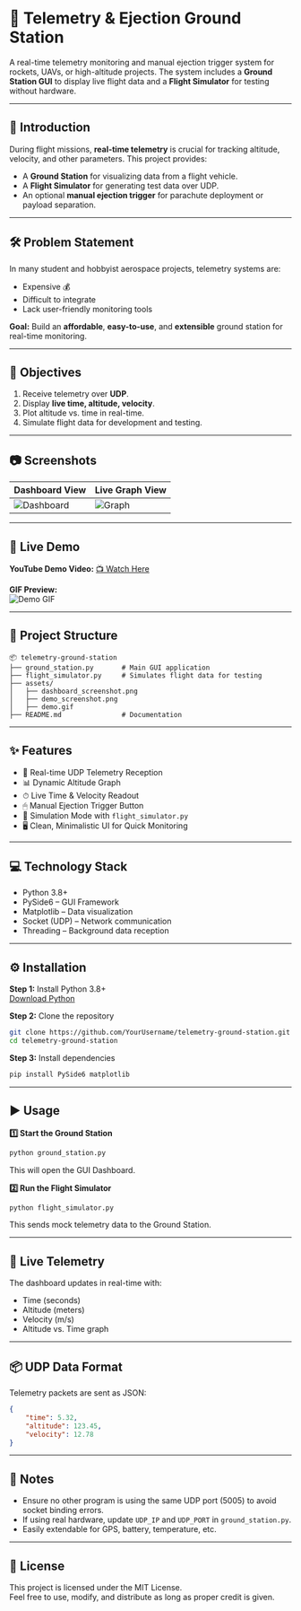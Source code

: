# 🚀 Telemetry & Ejection Ground Station  

A real-time telemetry monitoring and manual ejection trigger system for rockets, UAVs, or high-altitude projects. The system includes a **Ground Station GUI** to display live flight data and a **Flight Simulator** for testing without hardware.  

---

## 📖 Introduction  

During flight missions, **real-time telemetry** is crucial for tracking altitude, velocity, and other parameters. This project provides:  

- A **Ground Station** for visualizing data from a flight vehicle.  
- A **Flight Simulator** for generating test data over UDP.  
- An optional **manual ejection trigger** for parachute deployment or payload separation.  

---

## 🛠 Problem Statement  

In many student and hobbyist aerospace projects, telemetry systems are:  
- Expensive 💰  
- Difficult to integrate  
- Lack user-friendly monitoring tools  

**Goal:** Build an **affordable**, **easy-to-use**, and **extensible** ground station for real-time monitoring.  

---

## 🎯 Objectives  

1. Receive telemetry over **UDP**.  
2. Display **live time, altitude, velocity**.  
3. Plot altitude vs. time in real-time.  
4. Simulate flight data for development and testing.  

---

## 📷 Screenshots  

| Dashboard View | Live Graph View |
|----------------|-----------------|
| ![Dashboard](assets/dashboard_screenshot.png) | ![Graph](assets/demo_screenshot.png) |

---

## 🎥 Live Demo  

**YouTube Demo Video:** [📺 Watch Here](https://youtu.be/example)  

**GIF Preview:**  
![Demo GIF](assets/demo.gif)  

---

## 📂 Project Structure
```
📦 telemetry-ground-station
├── ground_station.py       # Main GUI application
├── flight_simulator.py     # Simulates flight data for testing
├── assets/
│   ├── dashboard_screenshot.png
│   ├── demo_screenshot.png
│   ├── demo.gif
├── README.md               # Documentation
```

---

## ✨ Features
- 📡 Real-time UDP Telemetry Reception  
- 📊 Dynamic Altitude Graph  
- ⏱ Live Time & Velocity Readout  
- 🖱 Manual Ejection Trigger Button  
- 🔄 Simulation Mode with `flight_simulator.py`  
- 🖥 Clean, Minimalistic UI for Quick Monitoring  

---

## 💻 Technology Stack
- Python 3.8+  
- PySide6 – GUI Framework  
- Matplotlib – Data visualization  
- Socket (UDP) – Network communication  
- Threading – Background data reception  

---

## ⚙ Installation

**Step 1:** Install Python 3.8+  
[Download Python](https://www.python.org/downloads/)  

**Step 2:** Clone the repository  
```bash
git clone https://github.com/YourUsername/telemetry-ground-station.git
cd telemetry-ground-station
```

**Step 3:** Install dependencies  
```bash
pip install PySide6 matplotlib
```

---

## ▶ Usage

**1️⃣ Start the Ground Station**  
```bash
python ground_station.py
```
This will open the GUI Dashboard.

**2️⃣ Run the Flight Simulator**  
```bash
python flight_simulator.py
```
This sends mock telemetry data to the Ground Station.

---

## 📡 Live Telemetry
The dashboard updates in real-time with:  
- Time (seconds)  
- Altitude (meters)  
- Velocity (m/s)  
- Altitude vs. Time graph  

---

## 📦 UDP Data Format
Telemetry packets are sent as JSON:  
```json
{
    "time": 5.32,
    "altitude": 123.45,
    "velocity": 12.78
}
```

---

## 📝 Notes
- Ensure no other program is using the same UDP port (5005) to avoid socket binding errors.  
- If using real hardware, update `UDP_IP` and `UDP_PORT` in `ground_station.py`.  
- Easily extendable for GPS, battery, temperature, etc.  

---

## 📜 License
This project is licensed under the MIT License.  
Feel free to use, modify, and distribute as long as proper credit is given.  
